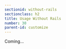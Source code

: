 ```yaml
---
sectionid: without-rails
sectionclass: h2
title: Usage Without Rails
number: 30
parent-id: customize
---
```


Coming...
